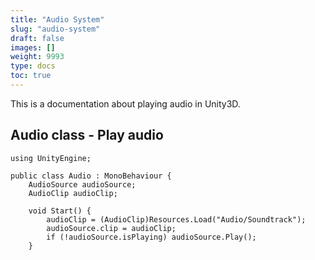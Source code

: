 ```yaml
---
title: "Audio System"
slug: "audio-system"
draft: false
images: []
weight: 9993
type: docs
toc: true
---
```


This is a documentation about playing audio in Unity3D.

## Audio class - Play audio
    using UnityEngine;

    public class Audio : MonoBehaviour {
        AudioSource audioSource;
        AudioClip audioClip;
        
        void Start() {
            audioClip = (AudioClip)Resources.Load("Audio/Soundtrack");
            audioSource.clip = audioClip;
            if (!audioSource.isPlaying) audioSource.Play();
        }

